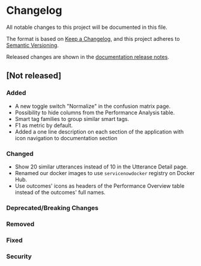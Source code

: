 # Changelog

All notable changes to this project will be documented in this file.

The format is based on [Keep a Changelog](https://keepachangelog.com/en/1.0.0/), and this project
adheres to [Semantic Versioning](https://semver.org/spec/v2.0.0.html).

Released changes are shown in the
[documentation release notes](docs/docs/getting-started/changelog.md).

## [Not released]

### Added
- A new toggle switch "Normalize" in the confusion matrix page.
- Possibility to hide columns from the Performance Analysis table.
- Smart tag families to group similar smart tags.
- F1 as metric by default.
- Added a one line description on each section of the application with icon navigation to documentation section

### Changed
- Show 20 similar utterances instead of 10 in the Utterance Detail page.
- Renamed our docker images to use `servicenowdocker` registry on Docker Hub.
- Use outcomes' icons as headers of the Performance Overview table instead of the outcomes' full names.

### Deprecated/Breaking Changes

### Removed

### Fixed

### Security
